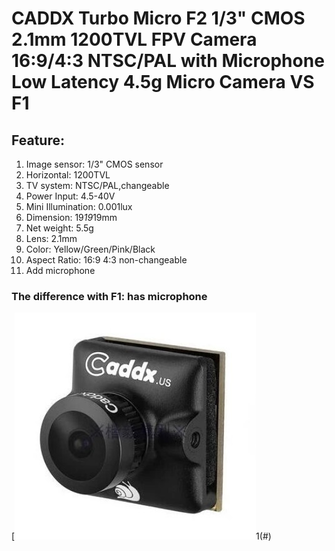 # CADDX Turbo Micro F2 1/3" CMOS 2.1mm 1200TVL FPV Camera 16:9/4:3 NTSC/PAL with Microphone Low Latency 4.5g Micro Camera VS F1


## Feature:
1. Image sensor: 1/3" CMOS sensor
2. Horizontal: 1200TVL
3. TV system: NTSC/PAL,changeable
4. Power Input: 4.5-40V
5. Mini Illumination: 0.001lux
6. Dimension: 19*19*19mm
7. Net weight: 5.5g
8. Lens: 2.1mm
9. Color: Yellow/Green/Pink/Black
10. Aspect Ratio: 16:9 4:3 non-changeable
11. Add microphone
 

### The difference with F1: has microphone

[![](figura1.jpg)1(#)